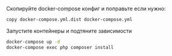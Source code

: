 
Скопируйте docker-compose конфиг и поправьте если нужно:
```bash
copy docker-compose.yml.dist docker-compose.yml
```

Запустите контейнеры и подтяните зависимости
```bash
docker-compose up -d
docker-compose exec php composer install
```
